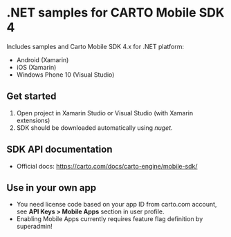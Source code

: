 # .NET samples for CARTO Mobile SDK 4

Includes samples and Carto Mobile SDK 4.x for .NET platform:
* Android (Xamarin)
* iOS (Xamarin)
* Windows Phone 10 (Visual Studio)

## Get started
  1. Open project in Xamarin Studio or Visual Studio (with Xamarin extensions)
  1. SDK should be downloaded automatically using *nuget*.

## SDK API documentation
  * Official docs: https://carto.com/docs/carto-engine/mobile-sdk/

## Use in your own app
  * You need license code based on your app ID from carto.com account, see **API Keys > Mobile Apps** section in user profile. 
  * Enabling Mobile Apps currently requires feature flag definition by superadmin!
